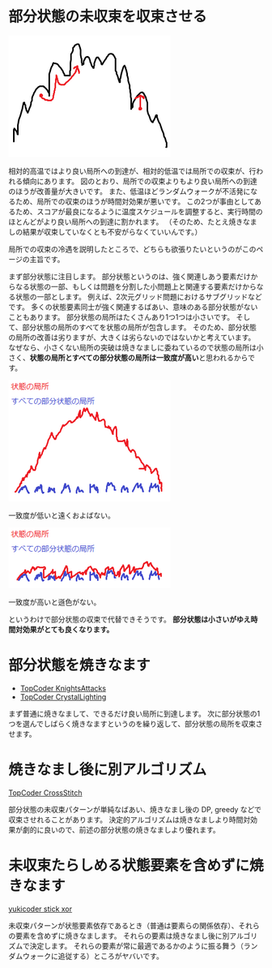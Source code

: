 
# 部分状態の未収束を収束させる

![better-local-state-vs-local-optimal-state](/images/better-local-state-vs-local-optimal-state.png)

相対的高温ではより良い局所への到達が、相対的低温では局所での収束が、行われる傾向にあります。
図のとおり、局所での収束よりもより良い局所への到達のほうが改善量が大きいです。
また、低温ほどランダムウォークが不活発になるため、局所での収束のほうが時間対効果が悪いです。
この2つが事由としてあるため、スコアが最良になるように温度スケジュールを調整すると、実行時間のほとんどがより良い局所への到達に割かれます。
（そのため、たとえ焼きなましの結果が収束していなくとも不安がらなくていいんです。）

局所での収束の冷遇を説明したところで、どちらも欲張りたいというのがこのページの主旨です。

まず部分状態に注目します。
部分状態というのは、強く関連しあう要素だけからなる状態の一部、もしくは問題を分割した小問題上と関連する要素だけからなる状態の一部とします。
例えば、2次元グリッド問題におけるサブグリッドなどです。
多くの状態要素同士が強く関連するばあい、意味のある部分状態がないこともあります。
部分状態の局所はたくさんあり1つ1つは小さいです。
そして、部分状態の局所のすべてを状態の局所が包含します。
そのため、部分状態の局所の改善は劣りますが、大きくは劣らないのではないかと考えています。
なぜなら、小さくない局所の突破は焼きなましに委ねているので状態の局所は小さく、**状態の局所とすべての部分状態の局所は一致度が高い**と思われるからです。

![lower-coincidence](/images/lower-coincidence.png)

一致度が低いと遠くおよばない。

![higher-coincidence](/images/higher-coincidence.png)

一致度が高いと遜色がない。

というわけで部分状態の収束で代替できそうです。
**部分状態は小さいがゆえ時間対効果がとても良くなります。**

# 部分状態を焼きなます

- [TopCoder KnightsAttacks](https://community.topcoder.com/longcontest/?module=ViewProblemStatement&rd=16981&pm=14679)
- [TopCoder CrystalLighting](https://community.topcoder.com/longcontest/?module=ViewProblemStatement&compid=64279&rd=17179)

まず普通に焼きなまして、できるだけ良い局所に到達します。
次に部分状態の1つを選んでしばらく焼きなますというのを繰り返して、部分状態の局所を収束させます。

# 焼きなまし後に別アルゴリズム

[TopCoder CrossStitch](https://community.topcoder.com/longcontest/?module=ViewProblemStatement&rd=16887&pm=14543)

部分状態の未収束パターンが単純なばあい、焼きなまし後の DP, greedy などで収束させれることがあります。
決定的アルゴリズムは焼きなましより時間対効果が劇的に良いので、前述の部分状態の焼きなましより優れます。

# 未収束たらしめる状態要素を含めずに焼きなます

[yukicoder stick xor](https://yukicoder.me/problems/no/5002)

未収束パターンが状態要素依存であるとき（普通は要素らの関係依存）、それらの要素を含めずに焼きなまします。
それらの要素は焼きなまし後に別アルゴリズムで決定します。
それらの要素が常に最適であるかのように振る舞う（ランダムウォークに追従する）ところがヤバいです。
